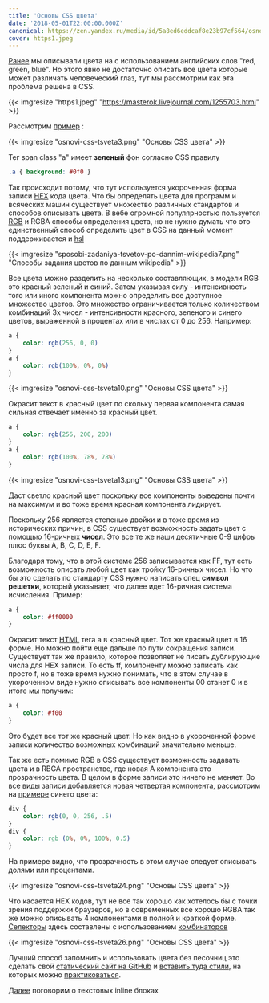 ```yaml
---
title: 'Основы CSS цвета'
date: '2018-05-01T22:00:00.000Z'
canonical: https://zen.yandex.ru/media/id/5a8ed6eddcaf8e23b97cf564/osnovy-css-cveta-5ae97c2d58166913139d92ac
cover: https1.jpeg
---
```

 [Ранее](/blog/osnovi-css-vesa-pravil) мы описывали цвета на с использованием английских слов "red, green, blue". Но этого явно не достаточно описать все цвета которые может различать человеческий глаз, тут мы рассмотрим как эта проблема решена в CSS.

<!--more-->
{{< imgresize "https1.jpeg" "https://masterok.livejournal.com/1255703.html" >}} 

Рассмотрим [пример](https://codepen.io/ErDmKo/pen/JvEyOW) :

{{< imgresize "osnovi-css-tsveta3.png" "Основы CSS цвета" >}} 

Тег span class "a" имеет **зеленый** фон согласно CSS правилу

```css
.a { background: #0f0 }
``` 

Так происходит потому, что тут используется укороченная форма записи [HEX](https://www.google.ru/search?q=hex%2Bcolor&oq=HEX%2B) кода цвета. Что бы определять цвета для программ и всяческих машин существует множество различных стандартов и способов описывать цвета. В вебе огромной популярностью пользуется [RGB](https://ru.wikipedia.org/wiki/RGB) и RGBA способы определения цвета, но не нужно думать что это единственный способ определить цвет в CSS на данный момент поддерживается и [hsl](https://www.w3schools.com/cssref/func_hsl.asp)

{{< imgresize "sposobi-zadaniya-tsvetov-po-dannim-wikipedia7.png" "Способы задания цветов по данным wikipedia" >}} 

Все цвета можно разделить на несколько составляющих, в модели RGB это красный зеленый и синий. Затем указывая силу - интенсивность того или иного компонента можно определить все доступное множество цветов. Это множество ограничивается только количеством комбинаций 3х чисел - интенсивности красного, зеленого и синего цветов, выраженной в процентах или в числах от 0 до 256. Например:

```css
a { 
    color: rgb(256, 0, 0) 
} 
a {
    color: rgb(100%, 0%, 0%) 
}
``` 

{{< imgresize "osnovi-css-tsveta10.png" "Основы CSS цвета" >}} 

Окрасит текст в красный цвет по скольку первая компонента самая сильная отвечает именно за красный цвет.

```css
a { 
    color: rgb(256, 200, 200) 
} 
a {
    color: rgb(100%, 78%, 78%) 
}
``` 

{{< imgresize "osnovi-css-tsveta13.png" "Основы CSS цвета" >}} 

Даст светло красный цвет поскольку все компоненты выведены почти на максимум и во тоже время красная компонента лидирует.

Поскольку 256 является степенью двойки и в тоже время из исторических причин, в CSS существует возможность задать цвет с помощью [16-ричных](https://ru.wikipedia.org/wiki/%D0%A8%D0%B5%D1%81%D1%82%D0%BD%D0%B0%D0%B4%D1%86%D0%B0%D1%82%D0%B5%D1%80%D0%B8%D1%87%D0%BD%D0%B0%D1%8F_%D1%81%D0%B8%D1%81%D1%82%D0%B5%D0%BC%D0%B0_%D1%81%D1%87%D0%B8%D1%81%D0%BB%D0%B5%D0%BD%D0%B8%D1%8F) **чисел**. Это все те же наши десятичные 0-9 цифры плюс буквы A, B, C, D, E, F.

Благодаря тому, что в этой системе 256 записывается как FF, тут есть возможность описать любой цвет как тройку 16-ричных чисел. Но что бы это сделать по стандарту CSS нужно написать спец **символ решетки**, который указывает, что далее идет 16-ричная система исчисления. Пример:

```css
a { 
    color: #ff0000 
}
``` 

Окрасит текст [HTML](/blog/osnovi-html) тега a в красный цвет. Тот же красный цвет в 16 форме. Но можно пойти еще дальше по пути сокращения записи. Существует так же правило, которое позволяет не писать дублирующие числа для HEX записи. То есть ff, компоненту можно записать как просто f, но в тоже время нужно понимать, что в этом случае в укороченном виде нужно описывать все компоненты 00 станет 0 и в итоге мы получим:

```css
a { 
    color: #f00 
}
``` 

Это будет все тот же красный цвет. Но как видно в укороченной форме записи количество возможных комбинаций значительно меньше.

Так же есть помимо RGB в CSS существует возможность задавать цвета и в RBGA пространстве, где новая A компонента это прозрачность цвета. В целом в форме записи это ничего не меняет. Во все виды записи добавляется новая четвертая компонента, рассмотрим на [примере](https://codepen.io/ErDmKo/pen/Qrvmav?editors=0100) синего цвета:

```css
div {
    color: rgb(0, 0, 256, .5) 
} 
div {
    color: rgb (0%, 0%, 100%, 0.5) 
}
``` 

На примере видно, что прозрачность в этом случае следует описывать долями или процентами.

{{< imgresize "osnovi-css-tsveta24.png" "Основы CSS цвета" >}} 

Что касается HEX кодов, тут не все так хорошо как хотелось бы с точки зрения поддержки браузеров, но в современных все хорошо RGBA так же можно описывать 4 компонентами в полной и краткой форме. [Селекторы](/blog/osnovi-sss-selektori) здесь составлены с использованием [комбинаторов](/blog/osnovi-sss-kombinatori)

{{< imgresize "osnovi-css-tsveta26.png" "Основы CSS цвета" >}} 

Лучший способ запомнить и использовать цвета без песочниц это сделать свой [статический сайт на GitHub](/blog/staticheskii-sait-dlya-proekta-na-github) и [вставить туда стили](/blog/osnovi-css-vstraivanie), на которых можно [практиковаться](/blog/osnovi-css-vesa-selektorov).

[Далее](/blog/css-bloki-inline) поговорим о текстовых inline блоках

